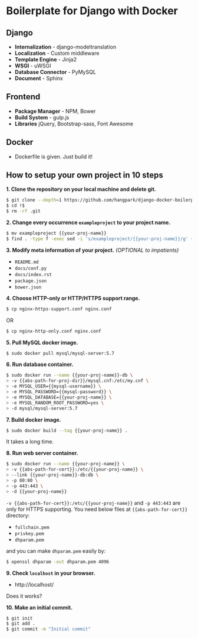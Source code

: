 # Boilerplate for Django with Docker

## Django

* **Internalization** - django-modeltranslation
* **Localization** - Custom middleware
* **Template Engine** - Jinja2
* **WSGI** - uWSGI
* **Database Connector** - PyMySQL
* **Document** - Sphinx

## Frontend

* **Package Manager** - NPM, Bower
* **Build System** - gulp.js
* **Libraries** jQuery, Bootstrap-sass, Font Awesome

## Docker

* Dockerfile is given. Just build it!

## How to setup your own project in 10 steps

**1. Clone the repository on your local machine and delete git.**

```sh
$ git clone --depth=1 https://github.com/hangpark/django-docker-boilerplate.git {{your-proj-name}}
$ cd !$
$ rm -rf .git
```

**2. Change every occurrence `exampleproject` to your project name.**

```sh
$ mv exampleproject {{your-proj-name}}
$ find . -type f -exec sed -i 's/exampleproject/{{your-proj-name}}/g' {} \;
```

**3. Modify meta information of your project.** *(OPTIONAL to impatients)*

- `README.md`
- `docs/conf.py`
- `docs/index.rst`
- `package.json`
- `bower.json`

**4. Choose HTTP-only or HTTP/HTTPS support range.**

```sh
$ cp nginx-https-support.conf nginx.conf
```

OR

```sh
$ cp nginx-http-only.conf nginx.conf
```

**5. Pull MySQL docker image.**

```sh
$ sudo docker pull mysql/mysql-server:5.7
```

**6. Run database container.**

```sh
$ sudo docker run --name {{your-proj-name}}-db \
> -v {{abs-path-for-proj-dir}}/mysql.cnf:/etc/my.cnf \
> -e MYSQL_USER={{mysql-username}} \
> -e MYSQL_PASSWORD={{mysql-password}} \
> -e MYSQL_DATABASE={{your-proj-name}} \
> -e MYSQL_RANDOM_ROOT_PASSWORD=yes \
> -d mysql/mysql-server:5.7
```

**7. Build docker image.**

```sh
$ sudo docker build --tag {{your-proj-name}} .
```

It takes a long time.

**8. Run web server container.**

```sh
$ sudo docker run --name {{your-proj-name}} \
> -v {{abs-path-for-cert}}:/etc/{{your-proj-name}} \
> --link {{your-proj-name}}-db:db \
> -p 80:80 \
> -p 443:443 \
> -d {{your-proj-name}}
```

`-v {{abs-path-for-cert}}:/etc/{{your-proj-name}}` and `-p 443:443` are only for HTTPS supporting. You need below files at `{{abs-path-for-cert}}` directory:

- `fullchain.pem`
- `privkey.pem`
- `dhparam.pem`

and you can make `dhparam.pem` easily by:

```sh
$ openssl dhparam -out dhparam.pem 4096
```

**9. Check `localhost` in your browser.**

- http://localhost/

Does it works?

**10. Make an initial commit.**

```sh
$ git init
$ git add .
$ git commit -m "Initial commit"
```
